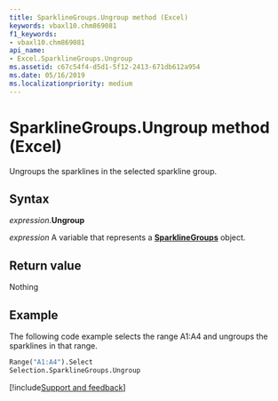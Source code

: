 ```yaml
---
title: SparklineGroups.Ungroup method (Excel)
keywords: vbaxl10.chm869081
f1_keywords:
- vbaxl10.chm869081
api_name:
- Excel.SparklineGroups.Ungroup
ms.assetid: c67c54f4-d5d1-5f12-2413-671db612a954
ms.date: 05/16/2019
ms.localizationpriority: medium
---
```



# SparklineGroups.Ungroup method (Excel)

Ungroups the sparklines in the selected sparkline group.


## Syntax

_expression_.**Ungroup**

_expression_ A variable that represents a **[SparklineGroups](Excel.SparklineGroups.md)** object.


## Return value

Nothing


## Example

The following code example selects the range A1:A4 and ungroups the sparklines in that range.

```vb
Range("A1:A4").Select 
Selection.SparklineGroups.Ungroup
```




[!include[Support and feedback](~/includes/feedback-boilerplate.md)]